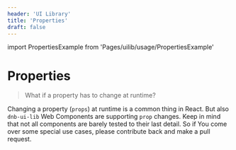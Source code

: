 ```yaml
---
header: 'UI Library'
title: 'Properties'
draft: false
---
```


import PropertiesExample from 'Pages/uilib/usage/PropertiesExample'

# Properties

> What if a property has to change at runtime?

Changing a property (`props`) at runtime is a common thing in React. But also `dnb-ui-lib` Web Components are supporting `prop` changes.
Keep in mind that not all components are barely tested to their last detail.
So if You come over some special use cases, please contribute back and make a pull request.

<PropertiesExample />

